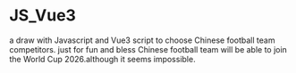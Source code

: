 # JS_Vue3
a draw with Javascript and Vue3 script to choose Chinese football team competitors. just for fun and bless Chinese football team will be able to join the World Cup 2026.although it seems impossible.  
